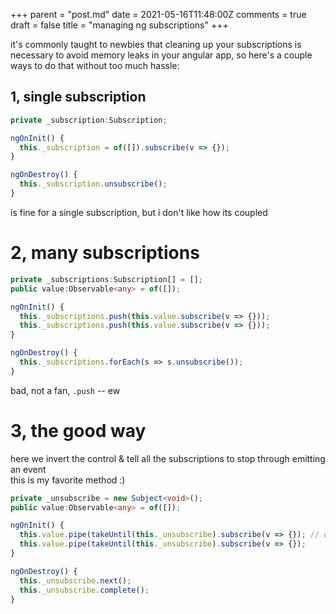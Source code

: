 +++
parent = "post.md"
date = 2021-05-16T11:48:00Z
comments = true
draft = false
title = "managing ng subscriptions"
+++

it's commonly taught to newbies that cleaning up your subscriptions is necessary to avoid memory leaks in your angular app, so here's a couple ways to do that without too much hassle:

## 1, single subscription

```ts
private _subscription:Subscription;

ngOnInit() {
  this._subscription = of([]).subscribe(v => {});
}

ngOnDestroy() {
  this._subscription.unsubscribe();
}
```

is fine for a single subscription, but i don't like how its coupled

# 2, many subscriptions

```ts
private _subscriptions:Subscription[] = [];
public value:Observable<any> = of([]);

ngOnInit() {
  this._subscriptions.push(this.value.subscribe(v => {}));
  this._subscriptions.push(this.value.subscribe(v => {}));
}

ngOnDestroy() {
  this._subscriptions.forEach(s => s.unsubscribe());
}
```

bad, not a fan, `.push` -- ew

# 3, the good way

here we invert the control & tell all the subscriptions to stop through emitting an event<br/>
this is my favorite method :)

```ts
private _unsubscribe = new Subject<void>();
public value:Observable<any> = of([]);

ngOnInit() {
  this.value.pipe(takeUntil(this._unsubscribe).subscribe(v => {}); // once _unsubscribe is applied, stop the listener
  this.value.pipe(takeUntil(this._unsubscribe).subscribe(v => {});
}

ngOnDestroy() {
  this._unsubscribe.next();
  this._unsubscribe.complete();
}
```
